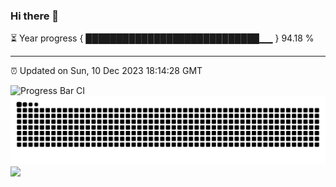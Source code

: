 ### Hi there 👋

⏳ Year progress { ████████████████████████████▁▁ } 94.18 %

---

⏰ Updated on Sun, 10 Dec 2023 18:14:28 GMT

![Progress Bar CI](https://github.com/liununu/liununu/workflows/Progress%20Bar%20CI/badge.svg)![](https://raw.githubusercontent.com/L1cardo/L1cardo/main/assets/github-contribution-grid-snake.svg)![](https://raw.githubusercontent.com/seesaws/seesaws/main/assets/github-contribution-grid-snake.svg)

